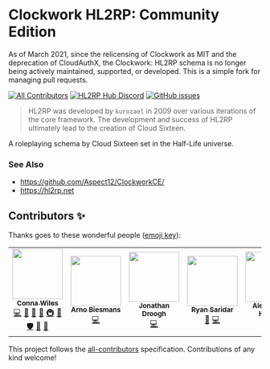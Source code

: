 # Clockwork HL2RP: Community Edition
As of March 2021, since the relicensing of Clockwork as MIT and the deprecation of CloudAuthX, the Clockwork: HL2RP schema is no longer being actively maintained, supported, or developed. This is a simple fork for managing pull requests.

[![All Contributors](https://img.shields.io/badge/all_contributors-6-orange.svg)](#contributors)
[![HL2RP Hub Discord](https://img.shields.io/discord/1008102295491334154.svg)](https://discord.gg/hyPtDAF)
[![GitHub issues](https://img.shields.io/github/issues-raw/cloudsixteen/hl2rp.svg)](https://github.com/Aspect12/CWHL2RPCE/issues)
  
> HL2RP was developed by `kurozael` in 2009 over various iterations of the core framework. The development and success of HL2RP ultimately lead to the creation of Cloud Sixteen.

A roleplaying schema by Cloud Sixteen set in the Half-Life universe.

### See Also

* https://github.com/Aspect12/ClockworkCE/
* https://hl2rp.net

## Contributors ✨

Thanks goes to these wonderful people ([emoji key](https://allcontributors.org/docs/en/emoji-key)):

<!-- ALL-CONTRIBUTORS-LIST:START - Do not remove or modify this section -->
<!-- prettier-ignore-start -->
<!-- markdownlint-disable -->
<table>
  <tr>
    <td align="center"><a href="http://kurozael.com"><img src="https://avatars1.githubusercontent.com/u/486972?v=4" width="100px;" alt=""/><br /><sub><b>Conna Wiles</b></sub></a><br /><a href="https://github.com/CloudSixteen/HL2RP/commits?author=kurozael" title="Code">💻</a> <a href="#maintenance-kurozael" title="Maintenance">🚧</a> <a href="#design-kurozael" title="Design">🎨</a> <a href="https://github.com/CloudSixteen/HL2RP/commits?author=kurozael" title="Documentation">📖</a> <a href="#infra-kurozael" title="Infrastructure (Hosting, Build-Tools, etc)">🚇</a> <a href="#plugin-kurozael" title="Plugin/utility libraries">🔌</a> <a href="#security-kurozael" title="Security">🛡️</a> <a href="#projectManagement-kurozael" title="Project Management">📆</a> <a href="#ideas-kurozael" title="Ideas, Planning, & Feedback">🤔</a></td>
    <td align="center"><a href="https://github.com/Gr4Ss"><img src="https://avatars0.githubusercontent.com/u/1671806?v=4" width="100px;" alt=""/><br /><sub><b>Arno Biesmans</b></sub></a><br /><a href="https://github.com/CloudSixteen/HL2RP/commits?author=gr4ss" title="Code">💻</a></td>
    <td align="center"><a href="http://jonathandroogh.com"><img src="https://avatars2.githubusercontent.com/u/5252282?v=4" width="100px;" alt=""/><br /><sub><b>Jonathan Droogh</b></sub></a><br /><a href="https://github.com/CloudSixteen/HL2RP/commits?author=xRJx" title="Code">💻</a></td>
    <td align="center"><a href="https://github.com/VortixDev"><img src="https://avatars1.githubusercontent.com/u/8403417?v=4" width="100px;" alt=""/><br /><sub><b>Ryan Saridar</b></sub></a><br /><a href="#maintenance-VortixDev" title="Maintenance">🚧</a> <a href="https://github.com/CloudSixteen/HL2RP/commits?author=VortixDev" title="Code">💻</a></td>
    <td align="center"><a href="http://alexgrist.com"><img src="https://avatars3.githubusercontent.com/u/180351?v=4" width="100px;" alt=""/><br /><sub><b>Alex Grist-Hucker</b></sub></a><br /><a href="https://github.com/CloudSixteen/HL2RP/commits?author=alexgrist" title="Code">💻</a></td>
    <td align="center"><a href="https://github.com/impulsh"><img src="https://avatars0.githubusercontent.com/u/2431907?v=4" width="100px;" alt=""/><br /><sub><b>Igor Radovanovic</b></sub></a><br /><a href="https://github.com/CloudSixteen/HL2RP/commits?author=impulsh" title="Code">💻</a></td>
    <td align="center"><a href="https://www.youtube.com/watch?v=k0qmkQGqpM8"><img src="https://avatars1.githubusercontent.com/u/13487173?v=4" width="100px;" alt=""/><br /><sub><b>きおぶ</b></sub></a><br /><a href="https://github.com/CloudSixteen/HL2RP/commits?author=kiobu" title="Code">💻</a> <a href="#maintenance-kiobu" title="Maintenance">🚧</a></td>
  </tr>
</table>

<!-- markdownlint-enable -->
<!-- prettier-ignore-end -->
<!-- ALL-CONTRIBUTORS-LIST:END -->

This project follows the [all-contributors](https://github.com/all-contributors/all-contributors) specification. Contributions of any kind welcome!
